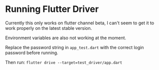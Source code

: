# Running Flutter Driver

Currently this only works on flutter channel beta, I can't seem to get it to work properly on the latest stable version. 

Environment variables are also not working at the moment.

Replace the password string in `app_test.dart` with the correct login password before running. 

Then run: `flutter drive --target=test_driver/app.dart
`